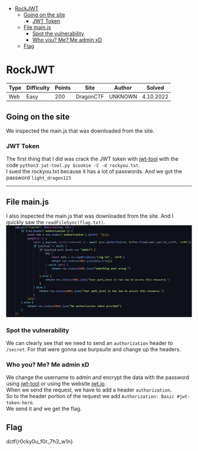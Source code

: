 - [RockJWT](#rockjwt)
  - [Going on the site](#going-on-the-site)
    - [JWT Token](#jwt-token)
  - [File main.js](#file-mainjs)
    - [Spot the vulnerability](#spot-the-vulnerability)
    - [Who you? Me? Me admin xD](#who-you-me-me-admin-xd)
  - [Flag](#flag)

# RockJWT
| Type | Difficulty | Points | Site      | Author  | Solved    |
| ---- | ---------- | ------ | --------- | ------- | --------- |
| Web  | Easy       | 200    | DragonCTF | UNKNOWN | 4.10.2022 |

## Going on the site
We inspected the main.js that was downloaded from the site.

### JWT Token
The first thing that I did was crack the JWT token with [jwt-tool](https://github.com/ticarpi/jwt_tool) with the code `python3 jwt-tool.py $cookie -C -d rockyou.txt`.  
I sued the rockyou.txt because it has a lot of passwords.
And we got the password `light_dragon123`
___
## File main.js
I also inspected the main.js that was downloaded from the site. And I quickly saw the `readFileSync(flag.txt)`.
![main.js](img/main.png)

### Spot the vulnerability
We can clearly see that we need to send an `authorization` header to `/secret`.
For that were gonna use burpsuite and change up the headers.
### Who you? Me? Me admin xD
We change the username to admin and encrypt the data with the password using [jwt-tool](https://github.com/ticarpi/jwt_tool) or using the website [jwt.io](https://jwt.io).  
When we send the request, we have to add a header `authorization`.  
So to the header portion of the request we add `Authorization: Basic #jwt-token-here`.  
We send it and we get the flag.

## Flag
dctf{r0cky0u_f0r_7h3_w1n} 